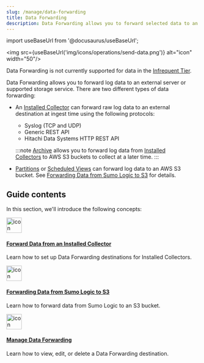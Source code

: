 ```yaml
---
slug: /manage/data-forwarding
title: Data Forwarding
description: Data Forwarding allows you to forward selected data to an external server or Amazon S3.
---
```


import useBaseUrl from '@docusaurus/useBaseUrl';

<img src={useBaseUrl('img/icons/operations/send-data.png')} alt="icon" width="50"/>

Data Forwarding is not currently supported for data in the [Infrequent Tier](../partitions-data-tiers/data-tiers.md).

Data Forwarding allows you to forward log data to an external server or supported storage service. There are two different types of data forwarding: 

* An [Installed Collector](/docs/send-data/installed-collectors) can forward raw log data to an external destination at ingest time using the following protocols:
    * Syslog (TCP and UDP)
    * Generic REST API
    * Hitachi Data Systems HTTP REST API

    :::note
    [Archive](../archive.md) allows you to forward log data from [Installed Collectors](/docs/send-data/installed-collectors) to AWS S3 buckets to collect at a later time.
    :::

* [Partitions](/docs/manage/partitions-data-tiers) or [Scheduled Views](/docs/manage/scheduled-views) can forward log data to an AWS S3 bucket. See [Forwarding Data from Sumo Logic to S3](amazon-s3-bucket.md) for details.  


## Guide contents

In this section, we'll introduce the following concepts:

<div className="box-wrapper" markdown="1">
<div className="box smallbox1 card">
  <div className="container">
  <a href="/docs/manage/data-forwarding/installed-collectors"><img src={useBaseUrl('img/data-forwarding/send-data.png')} alt="icon" width="40"/><h4>Forward Data from an Installed Collector</h4></a>
  <p>Learn how to set up Data Forwarding destinations for Installed Collectors.</p>
  </div>
</div>
<div className="box smallbox2 card">
  <div className="container">
  <a href="/docs/manage/data-forwarding/amazon-s3-bucket"><img src={useBaseUrl('img/data-forwarding/send-data.png')} alt="icon" width="40"/><h4>Forwarding Data from Sumo Logic to S3</h4></a>
  <p>Learn how to forward data from Sumo Logic to an S3 bucket.</p>
  </div>
</div>
<div className="box smallbox3 card">
  <div className="container">
  <a href="/docs/manage/data-forwarding/manage"><img src={useBaseUrl('img/data-forwarding/send-data.png')} alt="icon" width="40"/><h4>Manage Data Forwarding</h4></a>
  <p>Learn how to view, edit, or delete a Data Forwarding destination.</p>
  </div>
</div>
</div>
